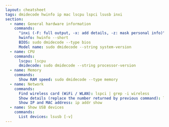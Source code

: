 ```yaml
---
layout: cheatsheet
tags: dmidecode hwinfo ip mac lscpu lspci lsusb inxi
section:
  - name: General hardware information
    commands:
      "inxi (-F: full output, -x: add details, -z: mask personal info)": inxi -Fxz
      hwinfo: hwinfo --short
      BIOS: sudo dmidecode --type bios
      Model name: sudo dmidecode --string system-version
  - name: CPU
    commands:
      lscpu: lscpu
      dmidecode: sudo dmidecode --string processor-version
  - name: Memory
    commands:
      Show RAM speed: sudo dmidecode --type memory
  - name: Network
    commands:
      Find wireless card (WiFi / WLAN): lspci | grep -i wireless
      Show details (replace the number returned by previous command): lspci -vv -s 53:00.0
      Show IP and MAC address: ip addr show
  - name: Show USB devices
    commands:
      List devices: lsusb [-v]
---
```

